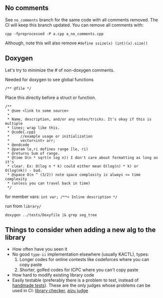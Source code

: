 ## No comments
See `no_comments` branch for the same code with all comments removed. The CI will keep this branch updated. You can remove all comments with:
```
cpp -fpreprocessed -P a.cpp a_no_comments.cpp
```
Although, note this will also remove `#define ssize(x) (int)(x).size()`

## Doxygen
Let's try to minimize the # of non-doxygen comments.

Needed for doxygen to see global functions
```
/** @file */
```
Place this directly before a struct or function.

```
/**
 * @see <link to some source>
 *
 * Name, description, and/or any notes/tricks. It's okay if this is multiple
 * lines; wrap like this.
 * @code{.cpp}
 *     //example usage or initialization
 *     vector<int> arr;
 * @endcode
 * @param le,ri defines range [le, ri)
 * @returns Sum of range.
 * @time O(n * sqrt(n log n)) I don't care about formatting as long as it's
 * clear. Ex: O(log n * k) could either mean O(log(n) * k) or O(log(nk)) - bad.
 * @space O(n ^ (3/2)) note space complexity is always <= time complexity
 * (unless you can travel back in time)
 */
```
for member vars:
`int var; /**< Inline description */`

run from `library/`
```
doxygen ../tests/Doxyfile |& grep seg_tree
```

## Things to consider when adding a new alg to the library
- How often have you seen it
- No good `type-ii` implementation elsewhere (usually KACTL), types:
    1. Longer codes for online contests like codeforces where you can copy paste
    2. Shorter, golfed codes for ICPC where you can't copy paste
- How hard to modify existing library code
- Easily testable (preferably there is a problem to test, instead of [handmade tests](../tests/library_checker_aizu_tests/handmade_tests)). These are the only judges whose problems can be used in CI: [library checker](https://judge.yosupo.jp/), [aizu judge](https://onlinejudge.u-aizu.ac.jp/courses/list)
